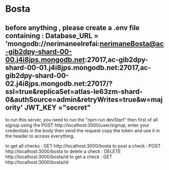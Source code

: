 # Bosta

before anything , please create a .env file containing :
Database_URL = 'mongodb://nerimaneelrefai:nerimaneBosta@ac-gib2dpy-shard-00-00.j4i8jps.mongodb.net:27017,ac-gib2dpy-shard-00-01.j4i8jps.mongodb.net:27017,ac-gib2dpy-shard-00-02.j4i8jps.mongodb.net:27017/?ssl=true&replicaSet=atlas-le63zm-shard-0&authSource=admin&retryWrites=true&w=majority'
JWT_KEY ="secret"
--------------------------------------------------------------------------
to run this server, you need to run the "npm run devStart"
then first of all signup using the POST http://localhost:3000/user/signup, enter your credentials in the body then send the request
copy the token and use it in the header to access everything.


to get all checks : GET http://localhost:3000/bosta
to post a check : POST http://localhost:3000/bosta
to delete a check : DELETE http://localhost:3000/bosta/id
to get a check : GET http://localhost:3000/bosta/id



